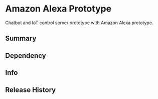 # Amazon Alexa Prototype
Chatbot and IoT control server prototype with Amazon Alexa prototype.

## Summary

## Dependency

## Info

## Release History